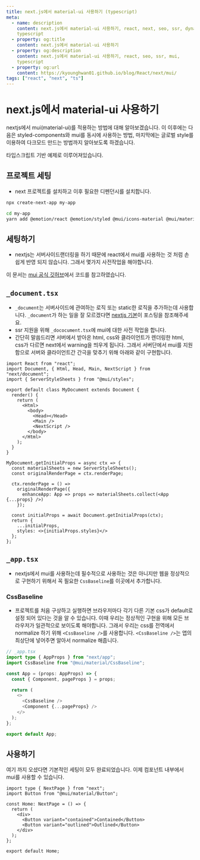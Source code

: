 ```yaml
---
title: next.js에서 material-ui 사용하기 (typescript)
meta:
  - name: description
    content: next.js에서 material-ui 사용하기, react, next, seo, ssr, dynamic meta content, getInitialProps, mui,
    typescript
  - property: og:title
    content: next.js에서 material-ui 사용하기
  - property: og:description
    content: next.js에서 material-ui 사용하기, react, seo, ssr, mui,
    typescript
  - property: og:url
    content: https://kyounghwan01.github.io/blog/React/next/mui/
tags: ["react", "next", "ts"]
---
```


# next.js에서 material-ui 사용하기

nextjs에서 mui(material-ui)를 적용하는 방법에 대해 알아보겠습니다. 이 이후에는 다음은 styled-components와 mui를 동시에 사용하는 방법, 마지막에는 글로벌 style를 이용하여 다크모드 만드는 방법까지 알아보도록 하겠습니다.

타입스크립트 기반 예제로 이루어져있습니다.

## 프로젝트 세팅

- next 프로젝트를 설치하고 이후 필요한 디펜던시를 설치합니다.

```bash
npx create-next-app my-app

cd my-app
yarn add @emotion/react @emotion/styled @mui/icons-material @mui/material @mui/styles
```

## 세팅하기

- nextjs는 서버사이드랜더링을 하기 때문에 react에서 mui를 사용하는 것 처럼 손쉽게 반영 되지 않습니다. 그래서 몇가지 사전작업을 해야합니다.

이 문서는 [mui 공식 깃허브](https://github.com/mui-org/material-ui/tree/master/examples/nextjs)에서 코드를 참고하였습니다.

## `_document.tsx`

- `_document`는 서버사이드에 관여하는 로직 또는 static한 로직을 추가하는데 사용합니다. `_document`가 하는 일을 잘 모르겠다면 [nextjs 기본](https://kyounghwan01.github.io/blog/React/next/basic/#document-tsx)이 포스팅을 참조해주세요.
- ssr 지원을 위해 `_dococument.tsx`에 mui에 대한 사전 작업을 합니다.
- 간단히 말씀드리면 서버에서 받아온 html, css와 클라이언트가 렌더링한 html, css가 다르면 next에서 warning을 띄우게 됩니다. 그래서 서버단에서 mui를 지원함으로 서버와 클라이언트간 간극을 맞추기 위해 아래와 같이 구현합니다.

```tsx
import React from "react";
import Document, { Html, Head, Main, NextScript } from "next/document";
import { ServerStyleSheets } from "@mui/styles";

export default class MyDocument extends Document {
  render() {
    return (
      <Html>
        <body>
          <Head></Head>
          <Main />
          <NextScript />
        </body>
      </Html>
    );
  }
}

MyDocument.getInitialProps = async ctx => {
  const materialSheets = new ServerStyleSheets();
  const originalRenderPage = ctx.renderPage;

  ctx.renderPage = () =>
    originalRenderPage({
      enhanceApp: App => props => materialSheets.collect(<App {...props} />)
    });

  const initialProps = await Document.getInitialProps(ctx);
  return {
    ...initialProps,
    styles: <>{initialProps.styles}</>
  };
};
```

## `_app.tsx`

- nextjs에서 mui를 사용하는데 필수적으로 사용하는 것은 아니지만 웹을 정상적으로 구현하기 위해서 꼭 필요한 `CssBaseline`를 이곳에서 추가합니다.

### CssBaseline

- 프로젝트를 처음 구상하고 실행하면 브라우저마다 각기 다른 기본 css가 default로 설정 되어 있다는 것을 알 수 있습니다. 이때 우리는 정상적인 구현을 위해 모든 브라우저가 일관적으로 보이도록 해야합니다. 그래서 우리는 css를 전역에서 normalize 하기 위해 `<CssBaseline />`를 사용합니다. `<CssBaseline />`는 앱의 최상단에 넣어주면 알아서 normalize 해줍니다.

```ts
// _app.tsx
import type { AppProps } from "next/app";
import CssBaseline from "@mui/material/CssBaseline";

const App = (props: AppProps) => {
  const { Component, pageProps } = props;

  return (
    <>
      <CssBaseline />
      <Component {...pageProps} />
    </>
  );
};

export default App;
```

## 사용하기

여기 까지 오셨다면 기본적인 세팅이 모두 완료되었습니다. 이제 컴포넌트 내부에서 mui를 사용할 수 있습니다.

```tsx
import type { NextPage } from "next";
import Button from "@mui/material/Button";

const Home: NextPage = () => {
  return (
    <div>
      <Button variant="contained">Contained</Button>
      <Button variant="outlined">Outlined</Button>
    </div>
  );
};

export default Home;
```

<TagLinks />

<Comment />
